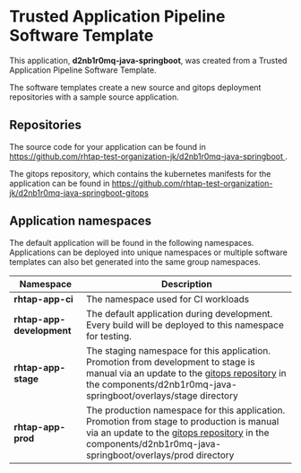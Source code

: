 # Trusted Application Pipeline Software Template

This application, **d2nb1r0mq-java-springboot**, was created from a Trusted Application Pipeline Software Template.

The software templates create a new source and gitops deployment repositories with a sample source application. 

## Repositories

The source code for your application can be found in [https://github.com/rhtap-test-organization-jk/d2nb1r0mq-java-springboot ](https://github.com/rhtap-test-organization-jk/d2nb1r0mq-java-springboot ).
 
The gitops repository, which contains the kubernetes manifests for the application can be found in 
[https://github.com/rhtap-test-organization-jk/d2nb1r0mq-java-springboot-gitops ](https://github.com/rhtap-test-organization-jk/d2nb1r0mq-java-springboot-gitops ) 

## Application namespaces 

The default application will be found in the following namespaces. Applications can be deployed into unique namespaces or multiple software templates can also bet generated into the same group namespaces.  

|  Namespace   |  Description   |  
| -------- | -------- |
| **rhtap-app-ci** | The namespace used for CI workloads |
| **rhtap-app-development** | The default application during development. Every build will be deployed to this namespace for testing. |
| **rhtap-app-stage** | The staging namespace for this application. Promotion from development to stage is manual via an update to the [gitops repository](https://github.com/rhtap-test-organization-jk/d2nb1r0mq-java-springboot-gitops ) in the components/d2nb1r0mq-java-springboot/overlays/stage directory |
| **rhtap-app-prod** | The production namespace for this application. Promotion from stage to production is manual via an update to the [gitops repository](https://github.com/rhtap-test-organization-jk/d2nb1r0mq-java-springboot-gitops ) in the components/d2nb1r0mq-java-springboot/overlays/prod directory |